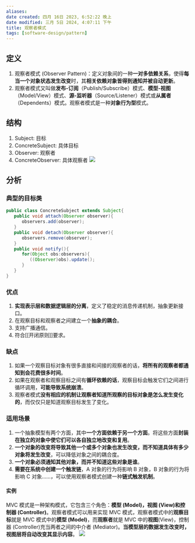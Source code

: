 ```yaml
---
aliases: 
date created: 四月 16日 2023, 6:52:22 晚上
date modified: 三月 5日 2024, 4:07:11 下午
title: 观察者模式
tags: [software-design/pattern]
---
```


## 定义
1. 观察者模式 (Observer Pattern)：定义对象间的一种**一对多依赖关系**，使得**每当一个对象状态发生改变**时，其**相关依赖对象皆得到通知并被自动更新**。
2. 观察者模式又叫做**发布-订阅**（Publish/Subscribe）模式、**模型-视图**（Model/View）模式、**源-监听器**（Source/Listener）模式或**从属者**（Dependents）模式。观察者模式是一种**对象行为型**模式。

## 结构
1. Subject: 目标
2. ConcreteSubject: 具体目标
3. Observer: 观察者
4. ConcreteObserver: 具体观察者
![](https://spricoder.oss-cn-shanghai.aliyuncs.com/2021-Software-System-Design/img/lec06/2.png)

## 分析
### 典型的目标类
```java
public class ConcreteSubject extends Subject{
   public void attach(Observer observer){
      observers.add(observer);
   }
   public void detach(Observer observer){
      observers.remove(observer);
   }
   public void notify(){
      for(Object obs:observers){
         ((Observer)obs).update();
      }
   }
}
```

### 优点
1. **实现表示层和数据逻辑层的分离**，定义了稳定的消息传递机制，抽象更新接口。
2. 在观察目标和观察者之间建立一个**抽象的耦合**。
3. 支持广播通信。
4. 符合[[开闭原则]]要求。

### 缺点
1. 如果一个观察目标对象有很多直接和间接的观察者的话，**将所有的观察者都通知到会花费很多时间**。
2. 如果在观察者和观察目标之间有**循环依赖的话**，观察目标会触发它们之间进行循环调用，**可能导致系统崩溃**。
3. 观察者模式**没有相应的机制让观察者知道所观察的目标对象是怎么发生变化的**，而仅仅只是知道观察目标发生了变化。

### 适用场景
1. 一个抽象模型有两个方面，其中**一个方面依赖于另一个方面**。将这些方面**封装在独立的对象中使它们可以各自独立地改变和复用**。
2. **一个对象的改变将导致其他一个或多个对象也发生改变，而不知道具体有多少对象将发生改变**，可以降低对象之间的耦合度。
3. **一个对象必须通知其他对象，而并不知道这些对象是谁**。
4. **需要在系统中创建一个触发链**，A 对象的行为将影响 B 对象，B 对象的行为将影响 C 对象……，可以使用观察者模式创建一种**链式触发机制**。

#### 实例
MVC 模式是一种架构模式，它包含三个角色：**模型 (Model)，视图 (View)和控制器 (Controller)**。观察者模式可以用来实现 MVC 模式，观察者模式中的**观察目标**就是 MVC 模式中的**模型 (Model)**，而**观察者**就是 MVC 中的**视图**(View)，控制器 (Controller)充当两者之间的中介者 (Mediator)。**当模型层的数据发生改变时，视图层将自动改变其显示内容**。
![](https://spricoder.oss-cn-shanghai.aliyuncs.com/2021-Software-System-Design/img/lec06/7.png)